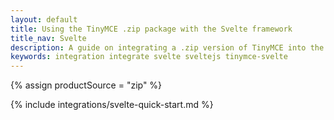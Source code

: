 ```yaml
---
layout: default
title: Using the TinyMCE .zip package with the Svelte framework
title_nav: Svelte
description: A guide on integrating a .zip version of TinyMCE into the Svelte framework.
keywords: integration integrate svelte sveltejs tinymce-svelte
---
```


{% assign productSource = "zip" %}

{% include integrations/svelte-quick-start.md %}
